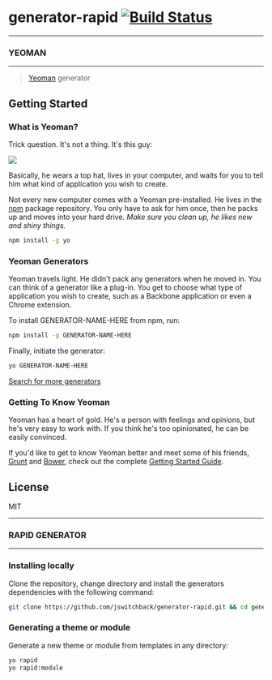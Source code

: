 # generator-rapid [![Build Status](https://secure.travis-ci.org/jswitchback/generator-rapid.png?branch=master)](https://travis-ci.org/jswitchback/generator-rapid)

------------------------------------------------
### YEOMAN
------------------------------------------------


> [Yeoman](http://yeoman.io) generator

## Getting Started

### What is Yeoman?

Trick question. It's not a thing. It's this guy:

![](http://i.imgur.com/JHaAlBJ.png)

Basically, he wears a top hat, lives in your computer, and waits for you to tell him what kind of application you wish to create.

Not every new computer comes with a Yeoman pre-installed. He lives in the [npm](https://npmjs.org) package repository. You only have to ask for him once, then he packs up and moves into your hard drive. *Make sure you clean up, he likes new and shiny things.*

```bash
npm install -g yo
```

### Yeoman Generators

Yeoman travels light. He didn't pack any generators when he moved in. You can think of a generator like a plug-in. You get to choose what type of application you wish to create, such as a Backbone application or even a Chrome extension.

To install GENERATOR-NAME-HERE from npm, run:

```bash
npm install -g GENERATOR-NAME-HERE
```

Finally, initiate the generator:

```bash
yo GENERATOR-NAME-HERE
```

<a href="http://yeoman.io/generators/">Search for more generators</a>

### Getting To Know Yeoman

Yeoman has a heart of gold. He's a person with feelings and opinions, but he's very easy to work with. If you think he's too opinionated, he can be easily convinced.

If you'd like to get to know Yeoman better and meet some of his friends, [Grunt](http://gruntjs.com) and [Bower](http://bower.io), check out the complete [Getting Started Guide](https://github.com/yeoman/yeoman/wiki/Getting-Started).


## License

MIT


------------------------------------------------
### RAPID GENERATOR
------------------------------------------------


### Installing locally

Clone the repository, change directory and install the generators dependencies with the following command:

```bash
git clone https://github.com/jswitchback/generator-rapid.git && cd generator-rapid && npm link && npm install
```

### Generating a theme or module

Generate a new theme or module from templates in any directory:

```bash
yo rapid
yo rapid:module
```

